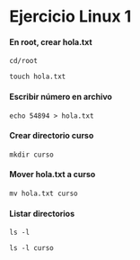 # Ejercicio Linux 1

#### En root, crear hola.txt

`cd/root`

`touch hola.txt`

#### Escribir número en archivo

`echo 54894 > hola.txt`

#### Crear directorio curso

`mkdir curso`

#### Mover hola.txt a curso

`mv hola.txt curso`

#### Listar directorios

`ls -l`

`ls -l curso`
